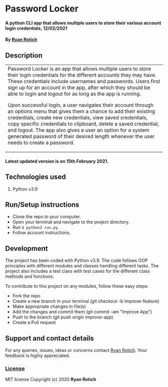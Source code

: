 # Password Locker
#### A python CLI app that allows multiple users to store their various account login credentials, 12/02/2021
#### By [Ryan Rotich](https://github.com/RYAN2540)
## Description

<table>
<tr>
<td>
Password Locker is an app that allows multiple users to store their login credentials for the different accounts they may have. These credentials include usernames and passwords. Users first sign up for an account in the app, after which they should be able to login and logout for as long as the app is running.

Upon successful login, a user navigates their account through an options menu that gives them a chance to add their existing credentials, create new credentials, view saved credentials, copy specific credentials to clipboard, delete a saved credential, and logout. The app also gives a user an option for a system generated password of their desired length whenever the user needs to create a password.
</td>
</tr>
</table> 

#### Latest updated version is on 15th February 2021.

## Technologies used

1. Python v3.9 

## Run/Setup instructions

- Clone the repo to your computer.
- Open your terminal and navigate to the project directory.
- Run `$ python3 run.py`.
- Follow account instructions.

## Development

The project has been coded with Python v3.9. The code follows OOP principles with different modules and classes handling different tasks. The project also includes a test class with test cases for the different class methods and functions.

To contribute to this project on any modules, follow these easy steps:

- Fork the repo
- Create a new branch in your terminal (git checkout -b improve-feature)
- Make appropriate changes in file(s)
- Add the changes and commit them (git commit -am "Improve App")
- Push to the branch (git push origin improve-app)
- Create a Pull request

## Support and contact details
For any queries, issues, ideas or concerns contact [Ryan Rotich](austinbrian005@gmail.com). Your feedback is highly appreciated. 
### [License](LICENSE)
MIT license
Copyright (c) 2020 **Ryan Rotich**